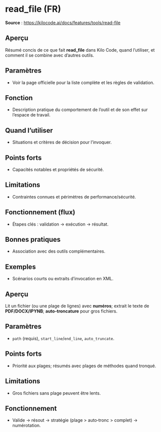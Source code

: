 # read_file (FR)

**Source** : https://kilocode.ai/docs/features/tools/read-file

## Aperçu
Résumé concis de ce que fait **read_file** dans Kilo Code, quand l’utiliser, et comment il se combine avec d’autres outils.

## Paramètres
- Voir la page officielle pour la liste complète et les règles de validation.

## Fonction
- Description pratique du comportement de l’outil et de son effet sur l’espace de travail.

## Quand l’utiliser
- Situations et critères de décision pour l’invoquer.

## Points forts
- Capacités notables et propriétés de sécurité.

## Limitations
- Contraintes connues et périmètres de performance/sécurité.

## Fonctionnement (flux)
- Étapes clés : validation → exécution → résultat.

## Bonnes pratiques
- Association avec des outils complémentaires.

## Exemples
- Scénarios courts ou extraits d’invocation en XML.

## Aperçu
Lit un fichier (ou une plage de lignes) avec **numéros**; extrait le texte de **PDF/DOCX/IPYNB**; **auto‑troncature** pour gros fichiers.

## Paramètres
- `path` (requis), `start_line`/`end_line`, `auto_truncate`.

## Points forts
- Priorité aux plages; résumés avec plages de méthodes quand tronqué.

## Limitations
- Gros fichiers sans plage peuvent être lents.

## Fonctionnement
- Valide → résout → stratégie (plage > auto‑tronc > complet) → numérotation.
